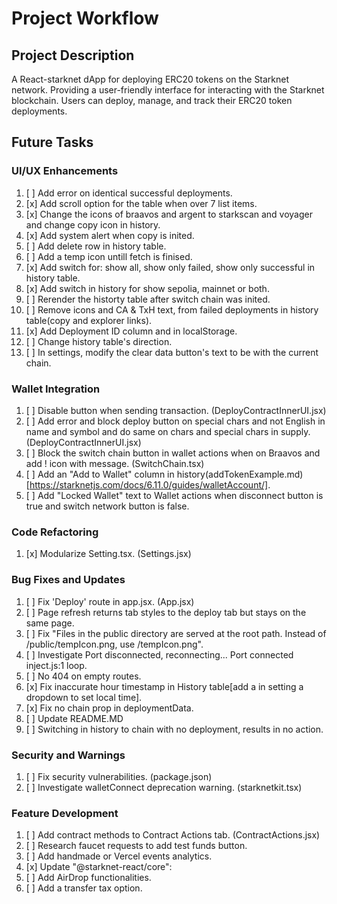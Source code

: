 # Project Workflow

## Project Description
A React-starknet dApp for deploying ERC20 tokens on the Starknet network.
Providing a user-friendly interface for interacting with the Starknet blockchain.
Users can deploy, manage, and track their ERC20 token deployments.

## Future Tasks

### UI/UX Enhancements
1. [ ] Add error on identical successful deployments.
2. [x] Add scroll option for the table when over 7 list items.
3. [x] Change the icons of braavos and argent to starkscan and voyager and change copy icon in history.
4. [x] Add system alert when copy is inited.
5. [ ] Add delete row in history table.
6. [ ] Add a temp icon untill fetch is finised.
7. [x] Add switch for: show all, show only failed, show only successful in history table.
8. [x] Add switch in history for show sepolia, mainnet or both.
9. [ ] Rerender the historty table after switch chain was inited. 
0. [ ] Remove icons and CA & TxH text, from failed deployments in history table(copy and explorer links).
1. [x] Add Deployment ID column and in localStorage.
2. [ ] Change history table's direction.
3. [ ] In settings, modify the clear data button's text to be with the current chain.

### Wallet Integration
1. [ ] Disable button when sending transaction. (DeployContractInnerUI.jsx)
2. [ ] Add error and block deploy button on special chars and not English in name and symbol and do same on chars and special chars in supply. (DeployContractInnerUI.jsx)
3. [ ] Block the switch chain button in wallet actions when on Braavos and add ! icon with message. (SwitchChain.tsx)
4. [ ] Add an "Add to Wallet" column in history(addTokenExample.md)[https://starknetjs.com/docs/6.11.0/guides/walletAccount/].
5. [ ] Add "Locked Wallet" text to Wallet actions when disconnect button is true and switch network button is false.

### Code Refactoring
1. [x] Modularize Setting.tsx. (Settings.jsx)

### Bug Fixes and Updates
1. [ ] Fix 'Deploy' route in app.jsx. (App.jsx)
2. [ ] Page refresh returns tab styles to the deploy tab but stays on the same page.
3. [ ] Fix "Files in the public directory are served at the root path. Instead of /public/tempIcon.png, use /tempIcon.png".
4. [ ] Investigate Port disconnected, reconnecting... Port connected inject.js:1 loop.
5. [ ] No 404 on empty routes.
6. [x] Fix inaccurate hour timestamp in History table[add a in setting a dropdown to set local time]. 
7. [x] Fix no chain prop in deploymentData.
8. [ ] Update README.MD
9. [ ] Switching in history to chain with no deployment, results in no action.

### Security and Warnings
1. [ ] Fix security vulnerabilities. (package.json)
2. [ ] Investigate walletConnect deprecation warning. (starknetkit.tsx)

### Feature Development
1. [ ] Add contract methods to Contract Actions tab. (ContractActions.jsx)
2. [ ] Research faucet requests to add test funds button.
2. [ ] Add handmade or Vercel events analytics.
4. [x] Update  "@starknet-react/core":
5. [ ] Add AirDrop functionalities.
6. [ ] Add a transfer tax option.
